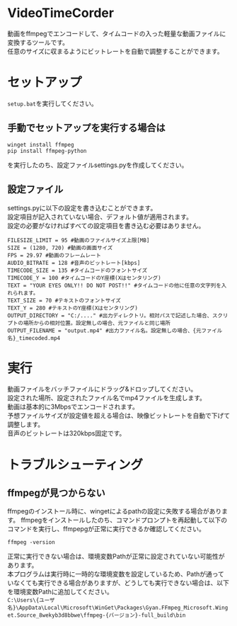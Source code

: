 # VideoTimeCorder
動画をffmpegでエンコードして、タイムコードの入った軽量な動画ファイルに変換するツールです。  
任意のサイズに収まるようにビットレートを自動で調整することができます。
# セットアップ
```setup.bat```を実行してください。  

## 手動でセットアップを実行する場合は
```
winget install ffmpeg
pip install ffmpeg-python
```
を実行したのち、設定ファイルsettings.pyを作成してください。  

## 設定ファイル
settings.pyに以下の設定を書き込むことができます。  
設定項目が記入されていない場合、デフォルト値が適用されます。  
設定の必要がなければすべての設定項目を書き込む必要はありません。
```
FILESIZE_LIMIT = 95 #動画のファイルサイズ上限[MB]
SIZE = (1280, 720) #動画の画面サイズ
FPS = 29.97 #動画のフレームレート
AUDIO_BITRATE = 128 #音声のビットレート[kbps]
TIMECODE_SIZE = 135 #タイムコードのフォントサイズ
TIMECODE_Y = 100 #タイムコードのY座標(Xはセンタリング)
TEXT = "YOUR EYES ONLY!! DO NOT POST!!" #タイムコードの他に任意の文字列を入れられます。
TEXT_SIZE = 70 #テキストのフォントサイズ
TEXT_Y = 280 #テキストのY座標(Xはセンタリング)
OUTPUT_DIRECTORY = "C:/...." #出力ディレクトリ。相対パスで記述した場合、スクリプトの場所からの相対位置。設定無しの場合、元ファイルと同じ場所
OUTPUT_FILENAME = "output.mp4" #出力ファイル名。設定無しの場合、{元ファイル名}_timecoded.mp4
```

# 実行
動画ファイルをバッチファイルにドラッグ&ドロップしてください。  
設定された場所、設定されたファイル名でmp4ファイルを生成します。  
動画は基本的に3Mbpsでエンコードされます。  
予想ファイルサイズが設定値を超える場合は、映像ビットレートを自動で下げて調整します。  
音声のビットレートは320kbps固定です。

# トラブルシューティング
## ffmpegが見つからない
ffmpegのインストール時に、wingetによるpathの設定に失敗する場合があります。
ffmpegをインストールしたのち、コマンドプロンプトを再起動して以下のコマンドを実行し、ffmpepgが正常に実行できるか確認してください。
```
ffmpeg -version
```
正常に実行できない場合は、環境変数Pathが正常に設定されていない可能性があります。  
本プログラムは実行時に一時的な環境変数を設定しているため、Pathが通っていなくても実行できる場合がありますが、どうしても実行できない場合は、以下を環境変数Pathに追加してください。  
```C:\Users\{ユーザ名}\AppData\Local\Microsoft\WinGet\Packages\Gyan.FFmpeg_Microsoft.Winget.Source_8wekyb3d8bbwe\ffmpeg-{バージョン}-full_build\bin```
